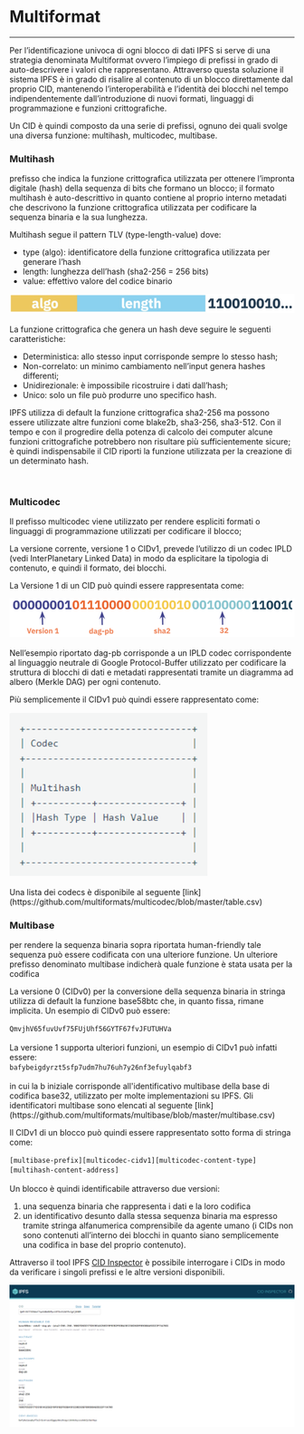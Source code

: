 <div class="text-center">
    <h1>Multiformat</h1>
    <hr>
</div>

Per l’identificazione univoca di ogni blocco di dati IPFS si serve di una strategia denominata Multiformat ovvero l’impiego di prefissi in grado di auto-descrivere i valori che rappresentano. Attraverso questa soluzione il sistema IPFS è in grado di risalire al contenuto di un blocco direttamente dal proprio CID, mantenendo l’interoperabilità e l’identità dei blocchi nel tempo indipendentemente dall’introduzione di nuovi formati, linguaggi di programmazione e funzioni crittografiche. 

Un CID è quindi composto da una serie di prefissi, ognuno dei quali svolge una diversa funzione: multihash, multicodec, multibase.

<h3>Multihash</h3>

prefisso che indica la funzione crittografica utilizzata per ottenere l’impronta digitale (hash) della sequenza di bits che formano un blocco; il formato multihash è auto-descrittivo in quanto contiene al proprio interno metadati che descrivono la funzione crittografica utilizzata per codificare la sequenza binaria e la sua lunghezza. 
    
Multihash segue il pattern TLV (type-length-value) dove:

- type (algo): identificatore della funzione crittografica utilizzata per generare l’hash
- length: lunghezza dell’hash (sha2-256 = 256 bits)
- value: effettivo valore del codice binario

<div class="text-center">
    <img src="docs/ipfs/img/cid-anatomy-1.png">
</div>
<br>
La funzione crittografica che genera un hash deve seguire le seguenti caratteristiche:

- Deterministica: allo stesso input corrisponde sempre lo stesso hash;
- Non-correlato: un minimo cambiamento nell’input genera hashes differenti;
- Unidirezionale: è impossibile ricostruire i dati dall’hash;
- Unico: solo un file può produrre uno specifico hash.

IPFS utilizza di default la funzione crittografica sha2-256 ma possono essere utilizzate altre funzioni come blake2b, sha3-256, sha3-512. Con il tempo e con il progredire della potenza di calcolo dei computer alcune funzioni crittografiche potrebbero non risultare più sufficientemente sicure; è quindi indispensabile il CID riporti la funzione utilizzata per la creazione di un determinato hash.

<br>
<h3>Multicodec</h3>

Il prefisso multicodec viene utilizzato per rendere espliciti formati o linguaggi di programmazione utilizzati per codificare il blocco; 

La versione corrente, versione 1 o CIDv1, prevede l’utilizzo di un codec IPLD (vedi InterPlanetary Linked Data) in modo da esplicitare la tipologia di contenuto, e quindi il formato, dei blocchi.

La Versione 1 di un CID può quindi essere rappresentata come: 
<br>
<div class="text-center">
    <img src="docs/ipfs/img/cid-anatomy-2.png">
</div>
<br>
Nell’esempio riportato dag-pb corrisponde a un IPLD codec corrispondente al linguaggio neutrale di Google Protocol-Buffer utilizzato per codificare la struttura di blocchi di dati e metadati rappresentati tramite un diagramma ad albero (Merkle DAG) per ogni contenuto.

Più semplicemente il CIDv1 può quindi essere rappresentato come:
<br>
<div class="text-center">
    <img src="docs/ipfs/img/cid.png" style="width: 25em;">
</div>
<br>
Una lista dei codecs è disponibile al seguente [link](https://github.com/multiformats/multicodec/blob/master/table.csv)

<br>
<h3>Multibase</h3>

per rendere la sequenza binaria sopra riportata human-friendly tale sequenza può essere codificata con una ulteriore funzione. Un ulteriore prefisso denominato multibase indicherà quale funzione è stata usata per la codifica

La versione 0 (CIDv0) per la conversione della sequenza binaria in stringa utilizza di default la funzione base58btc che, in quanto fissa, rimane implicita. Un esempio di CIDv0 può essere:
<br>
<div class="text-center">
    <code>QmvjhV65fuvUvf75FUjUhf56GYTF67fvJFUTUHVa</code>
</div>
<br>    
La versione 1 supporta ulteriori funzioni, un esempio di CIDv1 può infatti essere:
<br>
<div class="text-center">
    <code>bafybeigdyrzt5sfp7udm7hu76uh7y26nf3efuylqabf3</code>
</div>
<br>
in cui la b iniziale corrisponde all'identificativo multibase della base di codifica base32, utilizzato per molte implementazioni su IPFS. Gli identificatori multibase sono elencati al seguente [link](https://github.com/multiformats/multibase/blob/master/multibase.csv)

Il CIDv1 di un blocco può quindi essere rappresentato sotto forma di stringa come:
<br>
<div class="text-center">
    <code>[multibase-prefix][multicodec-cidv1][multicodec-content-type][multihash-content-address]</code>
</div>
<br>
Un blocco è quindi identificabile attraverso due versioni:

1. una sequenza binaria che rappresenta i dati e la loro codifica
2. un identificativo desunto dalla stessa sequenza binaria ma espresso tramite stringa alfanumerica comprensibile da agente umano (i CIDs non sono contenuti all’interno dei blocchi in quanto siano semplicemente una codifica in base del proprio contenuto).

Attraverso il tool IPFS [CID Inspector](https://cid.ipfs.tech/) è possibile interrogare i CIDs in modo da verificare i singoli prefissi e le altre versioni disponibili.
<br>
<div class="text-center">
    <img src="docs/ipfs/img/cid-inspector.png">
</div>
